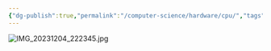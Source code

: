 ```yaml
---
{"dg-publish":true,"permalink":"/computer-science/hardware/cpu/","tags":["unfinished"],"noteIcon":"1"}
---
```




![IMG_20231204_222345.jpg](/img/user/_Bit%20Lab%20Organisation/Bit%20Lab%20Site%20Images/IMG_20231204_222345.jpg)

